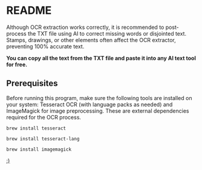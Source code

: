 # README

Although OCR extraction works correctly, it is recommended to post-process the TXT file using AI to correct missing words or disjointed text. Stamps, drawings, or other elements often affect the OCR extractor, preventing 100% accurate text.

**You can copy all the text from the TXT file and paste it into any AI text tool for free.**


## Prerequisites

Before running this program, make sure the following tools are installed on your system: Tesseract OCR (with language packs as needed) and ImageMagick for image preprocessing. These are external dependencies required for the OCR process.

`brew install tesseract`

`brew install tesseract-lang`

`brew install imagemagick`


[:)](https://dellpinos.com/porfolio)
